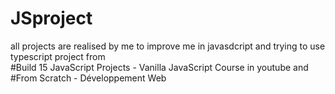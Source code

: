 # JSproject
all projects are realised by me to improve me in javasdcript and trying to use typescript
project from </br>
#Build 15 JavaScript Projects - Vanilla JavaScript Course in youtube and </br>
#From Scratch - Développement Web
